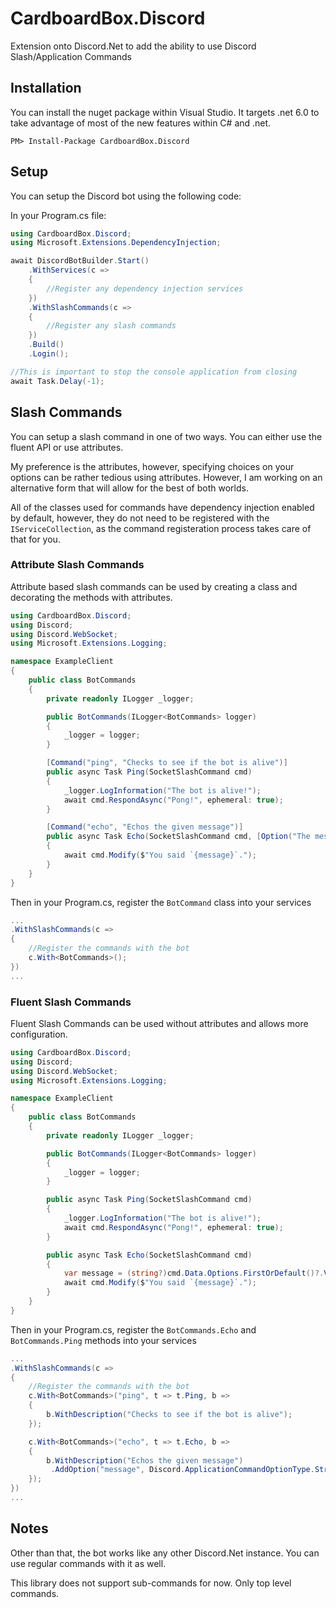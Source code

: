 # CardboardBox.Discord
Extension onto Discord.Net to add the ability to use Discord Slash/Application Commands

## Installation
You can install the nuget package within Visual Studio. It targets .net 6.0 to take advantage of most of the new features within C# and .net.

```
PM> Install-Package CardboardBox.Discord
```

## Setup
You can setup the Discord bot using the following code:

In your Program.cs file:
```csharp
using CardboardBox.Discord;
using Microsoft.Extensions.DependencyInjection;

await DiscordBotBuilder.Start()
	.WithServices(c => 
	{
		//Register any dependency injection services
	})
	.WithSlashCommands(c =>
	{
		//Register any slash commands
	})
	.Build()
	.Login();

//This is important to stop the console application from closing
await Task.Delay(-1);
```

## Slash Commands
You can setup a slash command in one of two ways. You can either use the fluent API or use attributes.

My preference is the attributes, however, specifying choices on your options can be rather tedious using attributes. However, I am working on an alternative form that will allow for the best of both worlds.

All of the classes used for commands have dependency injection enabled by default, however, they do not need to be registered with the `IServiceCollection`, as the command registeration process takes care of that for you.

### Attribute Slash Commands
Attribute based slash commands can be used by creating a class and decorating the methods with attributes.

```csharp
using CardboardBox.Discord;
using Discord;
using Discord.WebSocket;
using Microsoft.Extensions.Logging;

namespace ExampleClient 
{
	public class BotCommands 
	{
		private readonly ILogger _logger;

		public BotCommands(ILogger<BotCommands> logger)
		{
			_logger = logger;
		}

		[Command("ping", "Checks to see if the bot is alive")]
		public async Task Ping(SocketSlashCommand cmd)
		{
			_logger.LogInformation("The bot is alive!");
			await cmd.RespondAsync("Pong!", ephemeral: true);
		}

		[Command("echo", "Echos the given message")]
		public async Task Echo(SocketSlashCommand cmd, [Option("The message to echo", true)] string message)
		{
			await cmd.Modify($"You said `{message}`.");
		}
	}
}
```

Then in your Program.cs, register the `BotCommand` class into your services

```csharp
...
.WithSlashCommands(c => 
{
	//Register the commands with the bot
	c.With<BotCommands>();
})
...
```

### Fluent Slash Commands
Fluent Slash Commands can be used without attributes and allows more configuration.

```csharp
using CardboardBox.Discord;
using Discord;
using Discord.WebSocket;
using Microsoft.Extensions.Logging;

namespace ExampleClient 
{
	public class BotCommands 
	{
		private readonly ILogger _logger;

		public BotCommands(ILogger<BotCommands> logger)
		{
			_logger = logger;
		}

		public async Task Ping(SocketSlashCommand cmd)
		{
			_logger.LogInformation("The bot is alive!");
			await cmd.RespondAsync("Pong!", ephemeral: true);
		}

		public async Task Echo(SocketSlashCommand cmd)
		{
			var message = (string?)cmd.Data.Options.FirstOrDefault()?.Value;
			await cmd.Modify($"You said `{message}`.");
		}
	}
}
```

Then in your Program.cs, register the `BotCommands.Echo` and `BotCommands.Ping` methods into your services

```csharp
...
.WithSlashCommands(c => 
{
	//Register the commands with the bot
	c.With<BotCommands>("ping", t => t.Ping, b => 
	{
		b.WithDescription("Checks to see if the bot is alive");
	});

	c.With<BotCommands>("echo", t => t.Echo, b => 
	{
		b.WithDescription("Echos the given message")
		 .AddOption("message", Discord.ApplicationCommandOptionType.String, "The message to echo", true);
	});
})
...
```

## Notes
Other than that, the bot works like any other Discord.Net instance. You can use regular commands with it as well.

This library does not support sub-commands for now. Only top level commands.